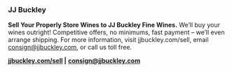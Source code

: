 ### JJ Buckley

**Sell Your Properly Store Wines to JJ Buckley Fine Wines.**
We’ll buy your wines outright! Competitive offers, no minimums, fast payment – we’ll even arrange shipping. For more information, visit jjbuckley.com/sell, email consign@jjbuckley.com, or call us toll free.

**[jjbuckley.com/sell](http://jjbuckley.com/sell) |**
**[consign@jjbuckley.com](mailto:consign@jjbuckley.com)**
